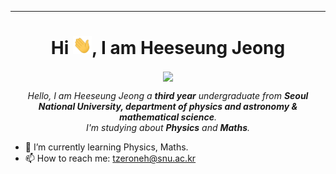 <hr>
<h1 align="center">Hi <img src="https://raw.githubusercontent.com/ABSphreak/ABSphreak/master/gifs/Hi.gif" width="30px">, I am Heeseung Jeong </h1>

<p align = "center">
  <img src="http://mazassumnida.wtf/api/v2/generate_badge?boj=gs18103" align = "center">
</p>


<p align="center">
  <em>
    Hello, I am Heeseung Jeong a <b>third year</b> undergraduate from <b>Seoul National University, department of physics and astronomy & mathematical science</b>.  <br>
    I'm studying about <b>Physics</b> and <b>Maths</b>.
  </em> 
  <br>
</p>

- 🌱 I’m currently learning Physics, Maths.
- 📫 How to reach me: tzeroneh@snu.ac.kr
<!--
**gs18103/gs18103** is a ✨ _special_ ✨ repository because its `README.md` (this file) appears on your GitHub profile.

Here are some ideas to get you started:

- 🔭 I’m currently working on ...
- 👯 I’m looking to collaborate on ...
- 🤔 I’m looking for help with ...
- 💬 Ask me about ...
- 📫 How to reach me: ...
- 😄 Pronouns: ...
- ⚡ Fun fact: ...
-->
